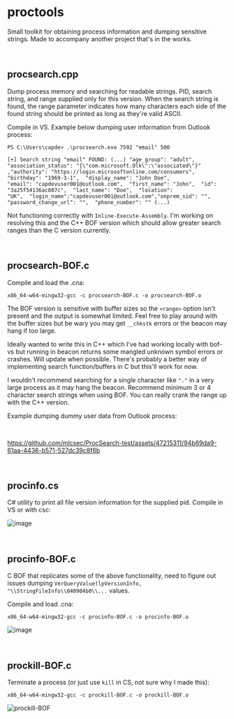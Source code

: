# proctools

Small toolkit for obtaining process information and dumping sensitive strings. Made to accompany another project that's in the works.

<br>

## procsearch.cpp

Dump process memory and searching for readable strings. PID, search string, and range supplied only for this version. When the search string is found, the range parameter indicates how many characters each side of the found string should be printed as long as they're valid ASCII.

Compile in VS. Example below dumping user information from Outlook process:
```
PS C:\Users\capde> .\procsearch.exe 7592 "email" 500

[+] Search string "email" FOUND: (...) "age_group": "adult",  "association_status": "{\"com.microsoft.Olk\":\"associated\"}"
,"authority": "https://login.microsoftonline.com/consumers",  "birthday": "1969-3-1",  "display_name": "John Doe",
"email": "capdevuser001@outlook.com",  "first_name": "John",  "id": "3a25f54136ac887c",  "last_name": "Doe",  "location":
"UK",  "login_name":"capdevuser001@outlook.com","onprem_sid": "",  "password_change_url": "",  "phone_number": "" (...)
```

Not functioning correctly with `Inline-Execute-Assembly`. I'm working on resolving this and the C++ BOF version which should allow greater search ranges than the C version currently.

<br>

## procsearch-BOF.c

Compile and load the .cna:
```
x86_64-w64-mingw32-gcc -c procsearch-BOF.c -o procsearch-BOF.o
```

The BOF version is sensitive with buffer sizes so the `<range>` option isn't present and the output is somewhat limited. Feel free to play around with the buffer sizes but be wary you may get `__chkstk` errors or the beacon may hang if too large. 

Ideally wanted to write this in C++ which I've had working locally with bof-vs but running in beacon returns some mangled unknown symbol errors or crashes. Will update when possible. There's probably a better way of implementing search function/buffers in C but this'll work for now.

I wouldn't recommend searching for a single character like `"."` in a very large process as it may hang the beacon. Recommend minimum 3 or 4 character search strings when using BOF. You can really crank the range up with the C++ version.

Example dumping dummy user data from Outlook process:

<br>

https://github.com/mlcsec/ProcSearch-test/assets/47215311/94b69da9-61aa-4436-b571-527dc39c8f6b


<br>

## procinfo.cs

C# utility to print all file version information for the supplied pid. Compile in VS or with csc:

![image](https://github.com/mlcsec/ProcSearch-test/assets/47215311/cb91f6b3-64d6-4a07-b1ce-0584db5597ed)

<br>

## procinfo-BOF.c

C BOF that replicates some of the above functionality, need to figure out issues dumping `VerQueryValue(lpVersionInfo, "\\StringFileInfo\\040904b0\\...` values.

Compile and load .cna:
```
x86_64-w64-mingw32-gcc -c procinfo-BOF.c -o procinfo-BOF.o
```

![image](https://github.com/mlcsec/ProcSearch-test/assets/47215311/4bee7910-b183-4c43-8079-4eba9909b043)


<br>

## prockill-BOF.c

Terminate a process (or just use `kill` in CS, not sure why I made this):
```
x86_64-w64-mingw32-gcc -c prockill-BOF.c -o prockill-BOF.o
```

![prockill-BOF](https://github.com/mlcsec/ProcSearch-test/assets/47215311/788d2b6b-f2fd-4b37-8ee3-4febfeca369e)

